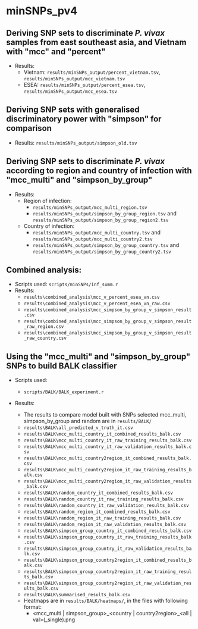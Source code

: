 # minSNPs_pv4

## Deriving SNP sets to discriminate _P. vivax_ samples from east southeast asia, and Vietnam with "mcc" and "percent"
- Results:
    - Vietnam: `results/minSNPs_output/percent_vietnam.tsv`, `results/minSNPs_output/mcc_vietnam.tsv`
    - ESEA: `results/minSNPs_output/percent_esea.tsv`, `results/minSNPs_output/mcc_esea.tsv`

## Deriving SNP sets with generalised discriminatory power with "simpson" for comparison
- Results: `results/minSNPs_output/simpson_old.tsv`

## Deriving SNP sets to discriminate _P. vivax_ according to region and country of infection with "mcc_multi" and "simpson_by_group"
- Results: 
    - Region of infection:
        - `results/minSNPs_output/mcc_multi_region.tsv`
        - `results/minSNPs_output/simpson_by_group_region.tsv` and `results/minSNPs_output/simpson_by_group_region2.tsv`
    - Country of infection:
        - `results/minSNPs_output/mcc_multi_country.tsv` and `results/minSNPs_output/mcc_multi_country2.tsv`
        - `results/minSNPs_output/simpson_by_group_country.tsv` and `results/minSNPs_output/simpson_by_group_country2.tsv`

## Combined analysis:
- Scripts used: `scripts/minSNPs/inf_summ.r`
- Results:
    - `results\combined_analysis\mcc_v_percent_esea_vn.csv`
    - `results\combined_analysis\mcc_v_percent_esea_vn_raw.csv`
    - `results\combined_analysis\mcc_simpson_by_group_v_simpson_result.csv`
    - `results\combined_analysis\mcc_simpson_by_group_v_simpson_result_raw_region.csv`
    - `results\combined_analysis\mcc_simpson_by_group_v_simpson_result_raw_country.csv`

## Using the "mcc_multi" and "simpson_by_group" SNPs to build BALK classifier
- Scripts used:
    - `scripts/BALK/BALK_experiment.r`

- Results:
    - The results to compare model built with SNPs selected mcc_multi, simpson_by_group and random are in `results/BALK/`
    - `results\BALK\all_predicted_v_truth_it.csv`
    - `results\BALK\mcc_multi_country_it_combined_results_balk.csv`
    - `results\BALK\mcc_multi_country_it_raw_training_results_balk.csv`
    - `results\BALK\mcc_multi_country_it_raw_validation_results_balk.csv`
    - `results\BALK\mcc_multi_country2region_it_combined_results_balk.csv`
    - `results\BALK\mcc_multi_country2region_it_raw_training_results_balk.csv`
    - `results\BALK\mcc_multi_country2region_it_raw_validation_results_balk.csv`
    - `results\BALK\random_country_it_combined_results_balk.csv`
    - `results\BALK\random_country_it_raw_training_results_balk.csv`
    - `results\BALK\random_country_it_raw_validation_results_balk.csv`
    - `results\BALK\random_region_it_combined_results_balk.csv`
    - `results\BALK\random_region_it_raw_training_results_balk.csv`
    - `results\BALK\random_region_it_raw_validation_results_balk.csv`
    - `results\BALK\simpson_group_country_it_combined_results_balk.csv`
    - `results\BALK\simpson_group_country_it_raw_training_results_balk.csv`
    - `results\BALK\simpson_group_country_it_raw_validation_results_balk.csv`
    - `results\BALK\simpson_group_country2region_it_combined_results_balk.csv`
    - `results\BALK\simpson_group_country2region_it_raw_training_results_balk.csv`
    - `results\BALK\simpson_group_country2region_it_raw_validation_results_balk.csv`
    - `results\BALK\summarised_results_balk.csv`
    - Heatmaps are in `results/BALK/heatmaps/`, in the files with following format:
        - <mcc_multi | simpson_group>\_<country | country2region>\_<all | val>(_single).png